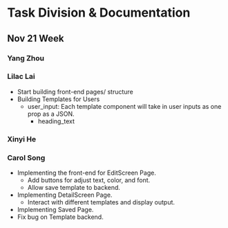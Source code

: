 # Task Division & Documentation
## Nov 21 Week
### Yang Zhou
### Lilac Lai
- Start building front-end pages/ structure
- Building Templates for Users
    - user_input: Each template component will take in user inputs as one prop as a JSON.
        - heading_text
### Xinyi He

### Carol Song
- Implementing the front-end for EditScreen Page.
    - Add buttons for adjust text, color, and font.
    - Allow save template to backend.
- Implementing DetailScreen Page. 
    - Interact with different templates and display output.
- Implementing Saved Page. 
- Fix bug on Template backend. 

